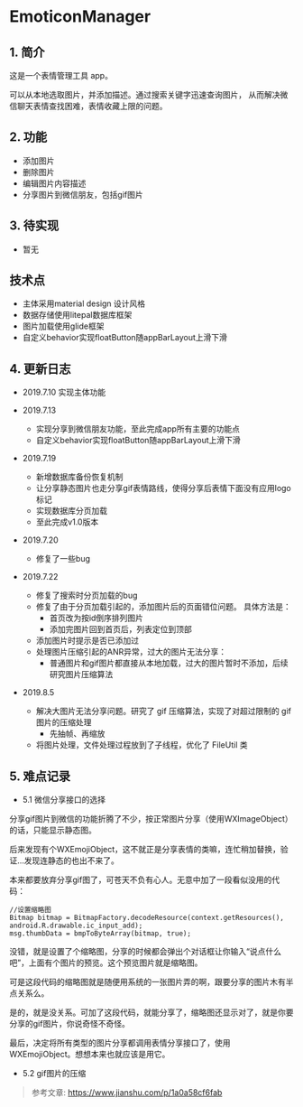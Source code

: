 # EmoticonManager

## 1. 简介
这是一个表情管理工具 app。

可以从本地选取图片，并添加描述。通过搜索关键字迅速查询图片，
从而解决微信聊天表情查找困难，表情收藏上限的问题。

## 2. 功能

- 添加图片
- 删除图片
- 编辑图片内容描述
- 分享图片到微信朋友，包括gif图片

## 3. 待实现

- 暂无

## 技术点
- 主体采用material design 设计风格
- 数据存储使用litepal数据库框架
- 图片加载使用glide框架
- 自定义behavior实现floatButton随appBarLayout上滑下滑

## 4. 更新日志

- 2019.7.10 实现主体功能

- 2019.7.13 
  - 实现分享到微信朋友功能，至此完成app所有主要的功能点
  - 自定义behavior实现floatButton随appBarLayout上滑下滑
  
- 2019.7.19
  - 新增数据库备份恢复机制
  - 让分享静态图片也走分享gif表情路线，使得分享后表情下面没有应用logo标记
  - 实现数据库分页加载
  - 至此完成v1.0版本
  
- 2019.7.20
  - 修复了一些bug
- 2019.7.22
  - 修复了搜索时分页加载的bug
  - 修复了由于分页加载引起的，添加图片后的页面错位问题。
    具体方法是：
    - 首页改为按id倒序排列图片
    - 添加完图片回到首页后，列表定位到顶部
  - 添加图片时提示是否已添加过
  - 处理图片压缩引起的ANR异常，过大的图片无法分享：
    - 普通图片和gif图片都直接从本地加载，过大的图片暂时不添加，后续研究图片压缩算法
  
- 2019.8.5
  - 解决大图片无法分享问题。研究了 gif 压缩算法，实现了对超过限制的 gif 图片的压缩处理
    - 先抽帧、再缩放
  - 将图片处理，文件处理过程放到了子线程，优化了 FileUtil 类
 
## 5. 难点记录

- 5.1 微信分享接口的选择

分享gif图片到微信的功能折腾了不少，按正常图片分享（使用WXImageObject）的话，只能显示静态图。

后来发现有个WXEmojiObject，这不就正是分享表情的类嘛，连忙稍加替换，验证...发现连静态的也出不来了。

本来都要放弃分享gif图了，可苍天不负有心人。无意中加了一段看似没用的代码：
```
//设置缩略图
Bitmap bitmap = BitmapFactory.decodeResource(context.getResources(), android.R.drawable.ic_input_add);
msg.thumbData = bmpToByteArray(bitmap, true);
```
没错，就是设置了个缩略图，分享的时候都会弹出个对话框让你输入“说点什么吧”，上面有个图片的预览。这个预览图片就是缩略图。

可是这段代码的缩略图就是随便用系统的一张图片弄的啊，跟要分享的图片木有半点关系么。

是的，就是没关系。可加了这段代码，就能分享了，缩略图还显示对了，就是你要分享的gif图片，你说奇怪不奇怪。

最后，决定将所有类型的图片分享都调用表情分享接口了，使用WXEmojiObject。想想本来也就应该是用它。

- 5.2 gif图片的压缩

> 参考文章: https://www.jianshu.com/p/1a0a58cf6fab
